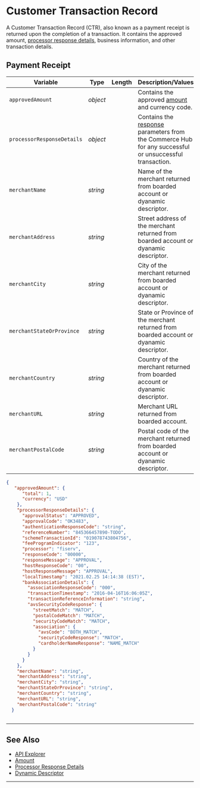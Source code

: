 # Customer Transaction Record 

A Customer Transaction Record (CTR), also known as a payment receipt is returned upon the completion of a transaction. It contains the approved amount, [processor response details](?path=docs/Resources/Master-Data/Processor-Response-Details.md), business information, and other transaction details.

## Payment Receipt

<!--
type: tab
title: paymentReceipt
-->

| Variable | Type | Length | Description/Values |
| -------- | ---- | ------- | -------------------------------|
| `approvedAmount` | *object* |  | Contains the approved [amount](?path=docs/Resources/Master-Data/Amount-Components.md) and currency code. |
| `processorResponseDetails` | *object* | | Contains the [response](?path=docs/Resources/Master-Data/Processor-Response-Details.md) parameters from the Commerce Hub for any successful or unsuccessful transaction. |
| `merchantName` | *string* | |  Name of the merchant returned from boarded account or dyanamic descriptor. |
| `merchantAddress` | *string* | | Street address of the merchant returned from boarded account or dyanamic descriptor. |
| `merchantCity` | *string* | | City of the merchant returned from boarded account or dyanamic descriptor. |
| `merchantStateOrProvince` | *string* | | State or Province of the merchant returned from boarded account or dyanamic descriptor. |
| `merchantCountry` | *string* | | Country of the merchant returned from boarded account or dyanamic descriptor. |
| `merchantURL` | *string* | | Merchant URL returned from boarded account. |
| `merchantPostalCode`| *string* | | Postal code of the merchant returned from boarded account or dyanamic descriptor. |


<!--
type: tab
title: JSON Example
-->

```json
{
   "approvedAmount": {
      "total": 1,
      "currency": "USD"
    },
    "processorResponseDetails": {
      "approvalStatus": "APPROVED",
      "approvalCode": "OK3483",
      "authenticationResponseCode": "string",
      "referenceNumber": "845366457890-TODO",
      "schemeTransactionId": "019078743804756",
      "feeProgramIndicator": "123",
      "processor": "fiserv",
      "responseCode": "00000",
      "responseMessage": "APPROVAL",
      "hostResponseCode": "00",
      "hostResponseMessage": "APPROVAL",
      "localTimestamp": "2021.02.25 14:14:38 (EST)",
      "bankAssociationDetails": {
        "associationResponseCode": "000",
        "transactionTimestamp": "2016-04-16T16:06:05Z",
        "transactionReferenceInformation": "string",
        "avsSecurityCodeResponse": {
          "streetMatch": "MATCH",
          "postalCodeMatch": "MATCH",
          "securityCodeMatch": "MATCH",
          "association": {
            "avsCode": "BOTH_MATCH",
            "securityCodeResponse": "MATCH",
            "cardholderNameResponse": "NAME_MATCH"
          }
        }
      }
    },
    "merchantName": "string",
    "merchantAddress": "string",
    "merchantCity": "string",
    "merchantStateOrProvince": "string",
    "merchantCountry": "string",
    "merchantURL": "string",
    "merchantPostalCode": "string"
  }
  
```

<!-- type: tab-end -->

---

## See Also
- [API Explorer](../api/?type=post&path=/payments/v1/charges)
- [Amount](?path=docs/Resources/Master-Data/Amount-Components.md)
- [Processor Response Details](?path=docs/Resources/Master-Data/Processor-Response-Details.md)
- [Dynamic Descriptor](?path=docs/Resources/Guides/Dynamic-Descriptor.md)

---
